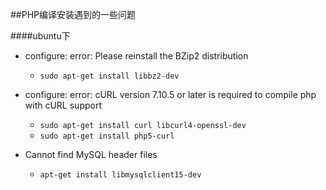 ##PHP编译安装遇到的一些问题

####ubuntu下
- configure: error: Please reinstall the BZip2 distribution
  - `sudo apt-get install libbz2-dev`

- configure: error: cURL version 7.10.5 or later is required to compile php with cURL support
  - `sudo apt-get install curl libcurl4-openssl-dev`
  - `sudo apt-get install php5-curl`

- Cannot find MySQL header files
  - `apt-get install libmysqlclient15-dev`
